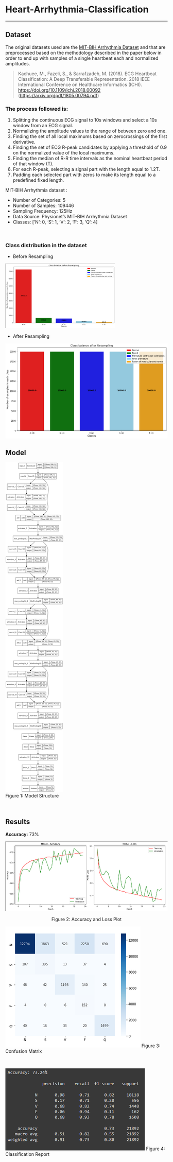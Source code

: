 # Heart-Arrhythmia-Classification

---

## Dataset
The original datasets used are the <a href="https://www.physionet.org/content/mitdb/1.0.0/">MIT-BIH Arrhythmia Dataset</a> and that are preprocessed based on the methodology described in the paper below in order to end up with samples of a single heartbeat each and normalized amplitudes.

> Kachuee, M., Fazeli, S., & Sarrafzadeh, M. (2018). ECG Heartbeat Classification: A Deep Transferable Representation. 2018 IEEE International Conference on Healthcare Informatics (ICHI). https://doi.org/10.1109/ichi.2018.00092 (https://arxiv.org/pdf/1805.00794.pdf)

### The process followed is:

1. Splitting the continuous ECG signal to 10s windows and select a 10s window from an ECG signal. <br>
2. Normalizing the amplitude values to the range of between zero and one. <br>
3. Finding the set of all local maximums based on zerocrossings of the first derivative. <br>
4. Finding the set of ECG R-peak candidates by applying a threshold of 0.9 on the normalized value of the local maximums. <br>
5. Finding the median of R-R time intervals as the nominal heartbeat period of that window (T). <br>
6. For each R-peak, selecting a signal part with the length equal to 1.2T. <br>
7. Padding each selected part with zeros to make its length equal to a predefined fixed length. <br>

MIT-BIH Arrhythmia dataset :

* Number of Categories: 5
* Number of Samples: 109446
* Sampling Frequency: 125Hz
* Data Source: Physionet’s MIT-BIH Arrhythmia Dataset
* Classes: [’N’: 0, ‘S’: 1, ‘V’: 2, ‘F’: 3, ‘Q’: 4]

<br>

### Class distribution in the dataset

* Before Resampling
<img src="https://github.com/Srinivas-Natarajan/Heart-Arrhythmia-Classification/blob/main/images/distribution_before_resample.png" height=200>

* After Resampling
<img src="https://github.com/Srinivas-Natarajan/Heart-Arrhythmia-Classification/blob/main/images/distribution_after_resample.png">

<br>

## Model

![](https://github.com/Srinivas-Natarajan/Heart-Arrhythmia-Classification/blob/main/images/model_plot.png) <br>
Figure 1: Model Structure

<br>

## Results

**Accuracy:** 73%

![](https://github.com/Srinivas-Natarajan/Heart-Arrhythmia-Classification/blob/main/images/model_result_plot.png) <br>
<p align="center">Figure 2: Accuracy and Loss Plot</p>

![](https://github.com/Srinivas-Natarajan/Heart-Arrhythmia-Classification/blob/main/images/confusion_matrix.png)
Figure 3: Confusion Matrix

<br>

![](https://github.com/Srinivas-Natarajan/Heart-Arrhythmia-Classification/blob/main/images/classification_report.png)
Figure 4: Classification Report

<br>
